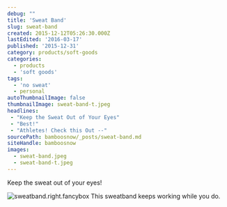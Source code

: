 ```yaml
---
debug: ""
title: 'Sweat Band'
slug: sweat-band
created: 2015-12-12T05:26:30.000Z
lastEdited: '2016-03-17'
published: '2015-12-31'
category: products/soft-goods
categories:
  - products
  - 'soft goods'
tags:
  - 'no sweat'
  - personal
autoThumbnailImage: false
thumbnailImage: sweat-band-t.jpeg
headlines:
 - "Keep the Sweat Out of Your Eyes"
 - "Best!"
 - "Athletes! Check this Out --"
sourcePath: bamboosnow/_posts/sweat-band.md
siteHandle: bamboosnow
images:
  - sweat-band.jpeg
  - sweat-band-t.jpeg
---
```

Keep the sweat out of your eyes!
<!-- excerpt -->
![sweatband.right.fancybox](@pathToMe/sweat-band.jpeg  "no sweat head band@240px 320px")
This sweatband keeps working while you do.
